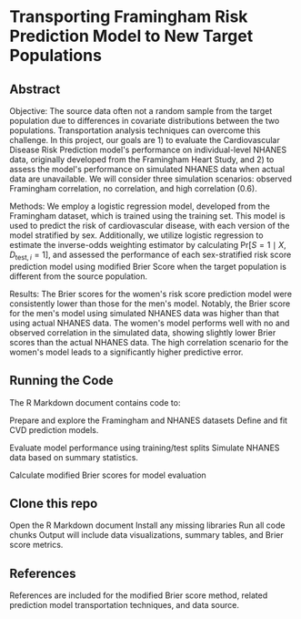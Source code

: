 # Transporting Framingham Risk Prediction Model to New Target Populations

## Abstract

Objective: The source data often not a random sample from the target population due to differences in covariate distributions between the two populations. Transportation analysis techniques can overcome this challenge. In this project, our goals are 1) to evaluate the Cardiovascular Disease Risk Prediction model's performance on individual-level NHANES data, originally developed from the Framingham Heart Study, and 2) to assess the model's performance on simulated NHANES data when actual data are unavailable. We will consider three simulation scenarios: observed Framingham correlation, no correlation, and high correlation (0.6).
   
   Methods: We employ a logistic regression model, developed from the Framingham dataset, which is trained using the training set. This model is used to predict the risk of cardiovascular disease, with each version of the model stratified by sex. Additionally, we utilize logistic regression to estimate the inverse-odds weighting estimator by calculating $\text{Pr}[S=1 \mid X, D_{\text{test},i}=1]$, and assessed the performance of each sex-stratified risk score prediction model using modified Brier Score when the target population is different from the source population.

  Results: The Brier scores for the women's risk score prediction model were consistently lower than those for the men's model. Notably, the Brier score for the men's model using simulated NHANES data was higher than that using actual NHANES data. The women's model performs well with no and observed correlation in the simulated data, showing slightly lower Brier scores than the actual NHANES data. The high correlation scenario for the women's model leads to a significantly higher predictive error.


## Running the Code

The R Markdown document contains code to:

Prepare and explore the Framingham and NHANES datasets
Define and fit CVD prediction models.

Evaluate model performance using training/test splits
Simulate NHANES data based on summary statistics.

Calculate modified Brier scores for model evaluation

## Clone this repo
Open the R Markdown document
Install any missing libraries
Run all code chunks
Output will include data visualizations, summary tables, and Brier score metrics.


## References
References are included for the modified Brier score method, related prediction model transportation techniques, and data source.
